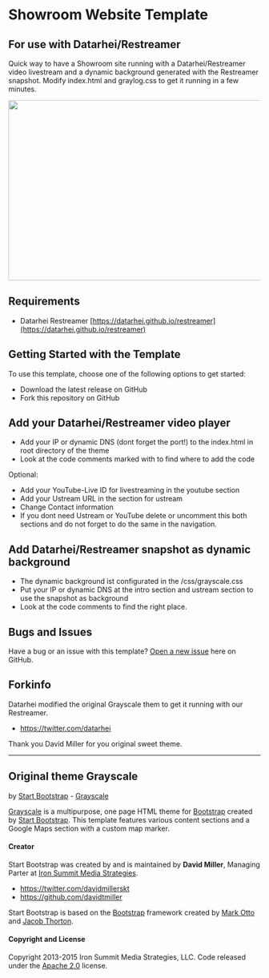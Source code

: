 # Showroom Website Template
## For use with Datarhei/Restreamer
Quick way to have a Showroom site running with a Datarhei/Restreamer video livestream and a dynamic background generated with the Restreamer snapshot. Modify index.html and graylog.css to get it running in a few minutes.  

<img src="https://datarhei.github.io/restreamer/img/showroom-theme-scr.jpg" width="640" height="360">

## Requirements
* Datarhei Restreamer [https://datarhei.github.io/restreamer](https://datarhei.github.io/restreamer)

## Getting Started with the Template

To use this template, choose one of the following options to get started:
* Download the latest release on GitHub
* Fork this repository on GitHub

## Add your Datarhei/Restreamer video player
* Add your IP or dynamic DNS (dont forget the port!) to the index.html in root directory of the theme
* Look at the code comments marked with <!-- --> to find where to add the code

Optional: 
* Add your YouTube-Live ID for livestreaming in the youtube section
* Add your Ustream URL in the section for ustream
* Change Contact information
* If you dont need Ustream or YouTube delete or uncomment this both sections and do not forget to do the same in the navigation.

## Add Datarhei/Restreamer snapshot as dynamic background
* The dynamic background ist configurated in the /css/grayscale.css
* Put your IP or dynamic DNS at the intro section and ustream section to use the snapshot as background
* Look at the code comments to find the right place.

## Bugs and Issues

Have a bug or an issue with this template? [Open a new issue](https://github.com/datarhei/showroom/issues) here on GitHub.

## Forkinfo
 Datarhei modified the original Grayscale them to get it running with our Restreamer. 
* https://twitter.com/datarhei  

Thank you David Miller for you original sweet theme. 

---
## Original theme Grayscale
by [Start Bootstrap](http://startbootstrap.com/) - [Grayscale](http://startbootstrap.com/template-overviews/grayscale/)  

[Grayscale](http://startbootstrap.com/template-overviews/grayscale/) is a multipurpose, one page HTML theme for [Bootstrap](http://getbootstrap.com/) created by [Start Bootstrap](http://startbootstrap.com/). This template features various content sections and a Google Maps section with a custom map marker.


#### Creator

Start Bootstrap was created by and is maintained by **David Miller**, Managing Parter at [Iron Summit Media Strategies](http://www.ironsummitmedia.com/).

* https://twitter.com/davidmillerskt
* https://github.com/davidtmiller

Start Bootstrap is based on the [Bootstrap](http://getbootstrap.com/) framework created by [Mark Otto](https://twitter.com/mdo) and [Jacob Thorton](https://twitter.com/fat).

#### Copyright and License

Copyright 2013-2015 Iron Summit Media Strategies, LLC. Code released under the [Apache 2.0](https://github.com/IronSummitMedia/startbootstrap-grayscale/blob/gh-pages/LICENSE) license.
